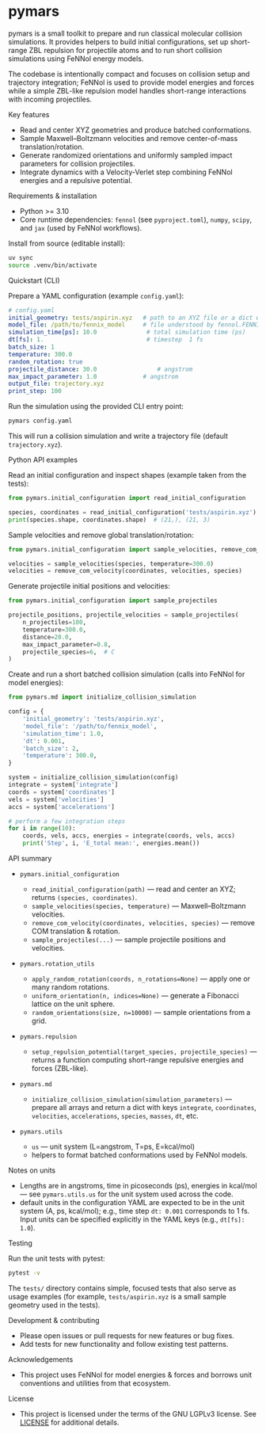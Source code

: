 # pymars

pymars is a small toolkit to prepare and run classical molecular collision simulations. It provides helpers to build initial configurations, set up short-range ZBL repulsion for projectile atoms and to run short collision simulations using FeNNol energy models.

The codebase is intentionally compact and focuses on collision setup and trajectory integration; FeNNol is used to provide model energies and forces while a simple ZBL-like repulsion model handles short-range interactions with incoming projectiles.

Key features
- Read and center XYZ geometries and produce batched conformations.
- Sample Maxwell–Boltzmann velocities and remove center-of-mass translation/rotation.
- Generate randomized orientations and uniformly sampled impact parameters for collision projectiles.
- Integrate dynamics with a Velocity-Verlet step combining FeNNol energies and a repulsive potential.

Requirements & installation
- Python >= 3.10
- Core runtime dependencies: `fennol` (see `pyproject.toml`), `numpy`, `scipy`, and `jax` (used by FeNNol workflows).

Install from source (editable install):

```bash
uv sync
source .venv/bin/activate
```


Quickstart (CLI)

Prepare a YAML configuration (example `config.yaml`):

```yaml
# config.yaml
initial_geometry: tests/aspirin.xyz   # path to an XYZ file or a dict with species/coordinates
model_file: /path/to/fennix_model     # file understood by fennol.FENNIX.load
simulation_time[ps]: 10.0              # total simulation time (ps)
dt[fs]: 1.                             # timestep  1 fs
batch_size: 1
temperature: 300.0
random_rotation: true
projectile_distance: 30.0                 # angstrom
max_impact_parameter: 1.0             # angstrom
output_file: trajectory.xyz
print_step: 100
```

Run the simulation using the provided CLI entry point:

```bash
pymars config.yaml
```

This will run a collision simulation and write a trajectory file (default `trajectory.xyz`).

Python API examples

Read an initial configuration and inspect shapes (example taken from the tests):

```python
from pymars.initial_configuration import read_initial_configuration

species, coordinates = read_initial_configuration('tests/aspirin.xyz')
print(species.shape, coordinates.shape)  # (21,), (21, 3)
```

Sample velocities and remove global translation/rotation:

```python
from pymars.initial_configuration import sample_velocities, remove_com_velocity

velocities = sample_velocities(species, temperature=300.0)
velocities = remove_com_velocity(coordinates, velocities, species)
```

Generate projectile initial positions and velocities:

```python
from pymars.initial_configuration import sample_projectiles

projectile_positions, projectile_velocities = sample_projectiles(
    n_projectiles=100,
    temperature=300.0,
    distance=20.0,
    max_impact_parameter=0.8,
    projectile_species=6,  # C
)
```

Create and run a short batched collision simulation (calls into FeNNol for model energies):

```python
from pymars.md import initialize_collision_simulation

config = {
    'initial_geometry': 'tests/aspirin.xyz',
    'model_file': '/path/to/fennix_model',
    'simulation_time': 1.0,
    'dt': 0.001,
    'batch_size': 2,
    'temperature': 300.0,
}

system = initialize_collision_simulation(config)
integrate = system['integrate']
coords = system['coordinates']
vels = system['velocities']
accs = system['accelerations']

# perform a few integration steps
for i in range(10):
    coords, vels, accs, energies = integrate(coords, vels, accs)
    print('Step', i, 'E_total mean:', energies.mean())
```

API summary
- `pymars.initial_configuration`
  - `read_initial_configuration(path)` — read and center an XYZ; returns `(species, coordinates)`.
  - `sample_velocities(species, temperature)` — Maxwell–Boltzmann velocities.
  - `remove_com_velocity(coordinates, velocities, species)` — remove COM translation & rotation.
  - `sample_projectiles(...)` — sample projectile positions and velocities.

- `pymars.rotation_utils`
  - `apply_random_rotation(coords, n_rotations=None)` — apply one or many random rotations.
  - `uniform_orientation(n, indices=None)` — generate a Fibonacci lattice on the unit sphere.
  - `random_orientations(size, n=10000)` — sample orientations from a grid.

- `pymars.repulsion`
  - `setup_repulsion_potential(target_species, projectile_species)` — returns a function computing short-range repulsive energies and forces (ZBL-like).

- `pymars.md`
  - `initialize_collision_simulation(simulation_parameters)` — prepare all arrays and return a dict with keys `integrate`, `coordinates`, `velocities`, `accelerations`, `species`, `masses`, `dt`, etc.

- `pymars.utils`
  - `us` — unit system (L=angstrom, T=ps, E=kcal/mol)
  - helpers to format batched conformations used by FeNNol models.

Notes on units
- Lengths are in angstroms, time in picoseconds (ps), energies in kcal/mol — see `pymars.utils.us` for the unit system used across the code.
- default units in the configuration YAML are expected to be in the unit system (A, ps, kcal/mol); e.g., time step `dt: 0.001` corresponds to 1 fs. Input units can be specified explicitly in the YAML keys (e.g., `dt[fs]: 1.0`).

Testing

Run the unit tests with pytest:

```bash
pytest -v
```

The `tests/` directory contains simple, focused tests that also serve as usage examples (for example, `tests/aspirin.xyz` is a small sample geometry used in the tests).

Development & contributing
- Please open issues or pull requests for new features or bug fixes.
- Add tests for new functionality and follow existing test patterns.

Acknowledgements
- This project uses FeNNol for model energies & forces and borrows unit conventions and utilities from that ecosystem.

License
- This project is licensed under the terms of the GNU LGPLv3 license. See [LICENSE](https://github.com/thomasple/pymars/blob/main/LICENSE) for additional details.